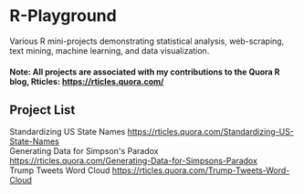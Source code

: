 # R-Playground
Various R mini-projects demonstrating statistical analysis, web-scraping, text mining, machine learning, and data visualization.
#### Note: All projects are associated with my contributions to the Quora R blog, Rticles: https://rticles.quora.com/

## Project List
Standardizing US State Names https://rticles.quora.com/Standardizing-US-State-Names <br>
Generating Data for Simpson's Paradox https://rticles.quora.com/Generating-Data-for-Simpsons-Paradox <br>
Trump Tweets Word Cloud https://rticles.quora.com/Trump-Tweets-Word-Cloud
